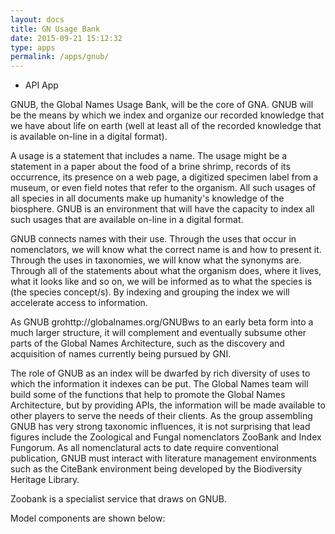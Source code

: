 ```yaml
---
layout: docs
title: GN Usage Bank
date: 2015-09-21 15:12:32
type: apps
permalink: /apps/gnub/
---
```

<div class="note application">
  <ul>
    <li>API App</li>
  </ul>
</div>

GNUB, the Global Names Usage Bank, will be the core of GNA.  GNUB will be the
means by which we index and organize our recorded knowledge that we have about
life on earth (well at least all of the recorded knowledge that is available
on-line in a digital format).

<!-- BREAK -->

A usage is a statement that includes a name.  The usage might be a statement in
a paper about the food of a brine shrimp, records of its occurrence, its
presence on a web page, a digitized specimen label from a museum, or even field
notes that refer to the organism.  All such usages of all species in all
documents make up humanity's knowledge of the biosphere.  GNUB is an
environment that will have the capacity to index all such usages that are
available on-line in a digital format.

GNUB connects names with their use.  Through the uses that occur in
nomenclators, we will know what the correct name is and how to present it.
Through the uses in taxonomies, we will know what the synonyms are.  Through
all of the statements about what the organism does, where it lives, what it
looks like and so on, we will be informed as to what the species is (the
species concept/s).   By indexing and grouping the index we will accelerate
access to information.

As GNUB grohttp://globalnames.org/GNUBws to an early beta form into a much
larger structure, it will complement and eventually subsume other parts of the
Global Names Architecture, such as the discovery and acquisition of names
currently being pursued by GNI.

The role of GNUB as an index will be dwarfed by rich diversity of uses to which
the information it indexes can be put.   The Global Names team will build some
of the functions that help to promote the Global Names Architecture, but by
providing APIs, the information will be made available to other players to
serve the needs of their clients.  As the group assembling GNUB has very strong
taxonomic influences, it is not surprising that lead figures include the
Zoological and Fungal nomenclators ZooBank and Index Fungorum.   As all
nomenclatural acts to date require conventional publication, GNUB must interact
with literature management environments such as the CiteBank environment being
developed by the Biodiversity Heritage Library.

Zoobank is a specialist service that draws on GNUB.

Model components are shown below:
